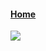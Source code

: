 #### [Home](README.md)

![](https://github.com/user-attachments/assets/643ba864-5390-4a39-a4a6-537490ac594f)
